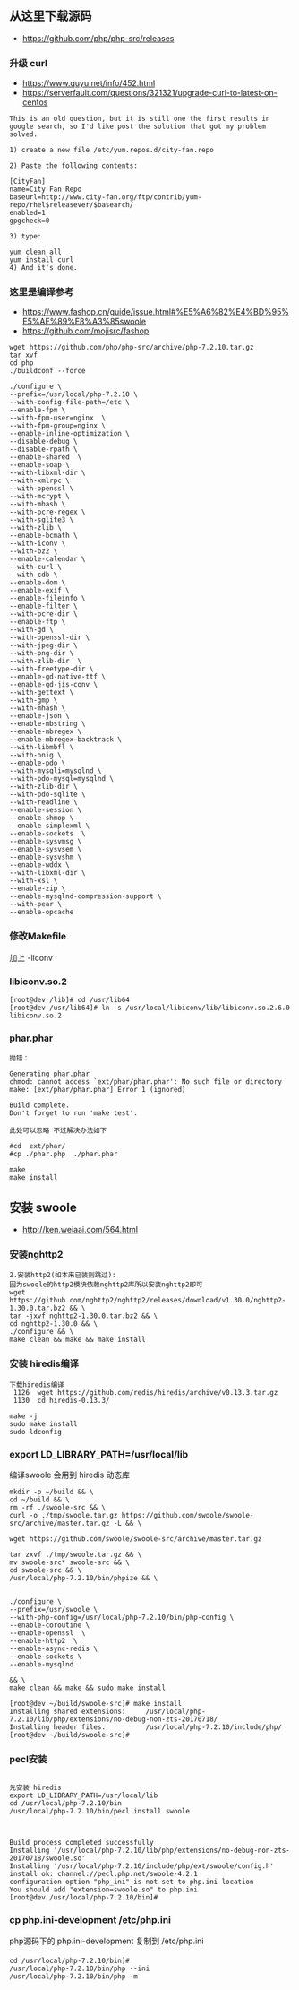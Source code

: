 ## 从这里下载源码
* https://github.com/php/php-src/releases

### 升级 curl
* https://www.quyu.net/info/452.html
* https://serverfault.com/questions/321321/upgrade-curl-to-latest-on-centos
```
This is an old question, but it is still one the first results in google search, so I'd like post the solution that got my problem solved.

1) create a new file /etc/yum.repos.d/city-fan.repo

2) Paste the following contents:

[CityFan]
name=City Fan Repo
baseurl=http://www.city-fan.org/ftp/contrib/yum-repo/rhel$releasever/$basearch/
enabled=1
gpgcheck=0

3) type:

yum clean all
yum install curl 
4) And it's done.

```

### 这里是编译参考
* https://www.fashop.cn/guide/issue.html#%E5%A6%82%E4%BD%95%E5%AE%89%E8%A3%85swoole
* https://github.com/mojisrc/fashop
```
wget https://github.com/php/php-src/archive/php-7.2.10.tar.gz
tar xvf
cd php
./buildconf --force
```
```
./configure \
--prefix=/usr/local/php-7.2.10 \
--with-config-file-path=/etc \
--enable-fpm \
--with-fpm-user=nginx  \
--with-fpm-group=nginx \
--enable-inline-optimization \
--disable-debug \
--disable-rpath \
--enable-shared  \
--enable-soap \
--with-libxml-dir \
--with-xmlrpc \
--with-openssl \
--with-mcrypt \
--with-mhash \
--with-pcre-regex \
--with-sqlite3 \
--with-zlib \
--enable-bcmath \
--with-iconv \
--with-bz2 \
--enable-calendar \
--with-curl \
--with-cdb \
--enable-dom \
--enable-exif \
--enable-fileinfo \
--enable-filter \
--with-pcre-dir \
--enable-ftp \
--with-gd \
--with-openssl-dir \
--with-jpeg-dir \
--with-png-dir \
--with-zlib-dir  \
--with-freetype-dir \
--enable-gd-native-ttf \
--enable-gd-jis-conv \
--with-gettext \
--with-gmp \
--with-mhash \
--enable-json \
--enable-mbstring \
--enable-mbregex \
--enable-mbregex-backtrack \
--with-libmbfl \
--with-onig \
--enable-pdo \
--with-mysqli=mysqlnd \
--with-pdo-mysql=mysqlnd \
--with-zlib-dir \
--with-pdo-sqlite \
--with-readline \
--enable-session \
--enable-shmop \
--enable-simplexml \
--enable-sockets  \
--enable-sysvmsg \
--enable-sysvsem \
--enable-sysvshm \
--enable-wddx \
--with-libxml-dir \
--with-xsl \
--enable-zip \
--enable-mysqlnd-compression-support \
--with-pear \
--enable-opcache

```
### 修改Makefile
加上 -liconv

### libiconv.so.2
```
[root@dev /lib]# cd /usr/lib64
[root@dev /usr/lib64]# ln -s /usr/local/libiconv/lib/libiconv.so.2.6.0 libiconv.so.2
```

### phar.phar
```
抛错：

Generating phar.phar
chmod: cannot access `ext/phar/phar.phar': No such file or directory
make: [ext/phar/phar.phar] Error 1 (ignored)

Build complete.
Don't forget to run 'make test'.

此处可以忽略 不过解决办法如下

#cd  ext/phar/
#cp ./phar.php  ./phar.phar

```

```
make
make install
```

## 安装 swoole
* http://ken.weiaai.com/564.html
### 安装nghttp2
```
2.安装http2(如本来已装则跳过):
因为swoole的http2模块依赖nghttp2库所以安装nghttp2即可
wget https://github.com/nghttp2/nghttp2/releases/download/v1.30.0/nghttp2-1.30.0.tar.bz2 && \
tar -jxvf nghttp2-1.30.0.tar.bz2 && \
cd nghttp2-1.30.0 && \
./configure && \
make clean && make && make install
```
### 安装 hiredis编译
```
下载hiredis编译
 1126  wget https://github.com/redis/hiredis/archive/v0.13.3.tar.gz
 1130  cd hiredis-0.13.3/
 
make -j
sudo make install
sudo ldconfig

```
### export LD_LIBRARY_PATH=/usr/local/lib
编译swoole 会用到 hiredis 动态库

```
mkdir -p ~/build && \
cd ~/build && \
rm -rf ./swoole-src && \
curl -o ./tmp/swoole.tar.gz https://github.com/swoole/swoole-src/archive/master.tar.gz -L && \

wget https://github.com/swoole/swoole-src/archive/master.tar.gz

tar zxvf ./tmp/swoole.tar.gz && \
mv swoole-src* swoole-src && \
cd swoole-src && \
/usr/local/php-7.2.10/bin/phpize && \


./configure \
--prefix=/usr/swoole \
--with-php-config=/usr/local/php-7.2.10/bin/php-config \
--enable-coroutine \
--enable-openssl  \
--enable-http2  \
--enable-async-redis \
--enable-sockets \
--enable-mysqlnd 

&& \
make clean && make && sudo make install
```

```
[root@dev ~/build/swoole-src]# make install
Installing shared extensions:     /usr/local/php-7.2.10/lib/php/extensions/no-debug-non-zts-20170718/
Installing header files:          /usr/local/php-7.2.10/include/php/
[root@dev ~/build/swoole-src]# 
```
### pecl安装
```

先安装 hiredis
export LD_LIBRARY_PATH=/usr/local/lib
cd /usr/local/php-7.2.10/bin
/usr/local/php-7.2.10/bin/pecl install swoole



Build process completed successfully
Installing '/usr/local/php-7.2.10/lib/php/extensions/no-debug-non-zts-20170718/swoole.so'
Installing '/usr/local/php-7.2.10/include/php/ext/swoole/config.h'
install ok: channel://pecl.php.net/swoole-4.2.1
configuration option "php_ini" is not set to php.ini location
You should add "extension=swoole.so" to php.ini
[root@dev /usr/local/php-7.2.10/bin]# 
```

###  cp php.ini-development /etc/php.ini
php源码下的 php.ini-development 复制到 /etc/php.ini

#### 
```
cd /usr/local/php-7.2.10/bin]# 
/usr/local/php-7.2.10/bin/php --ini
/usr/local/php-7.2.10/bin/php -m
```



